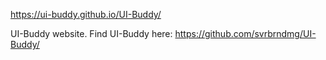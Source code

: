https://ui-buddy.github.io/UI-Buddy/

UI-Buddy website. Find UI-Buddy here: https://github.com/svrbrndmg/UI-Buddy/
